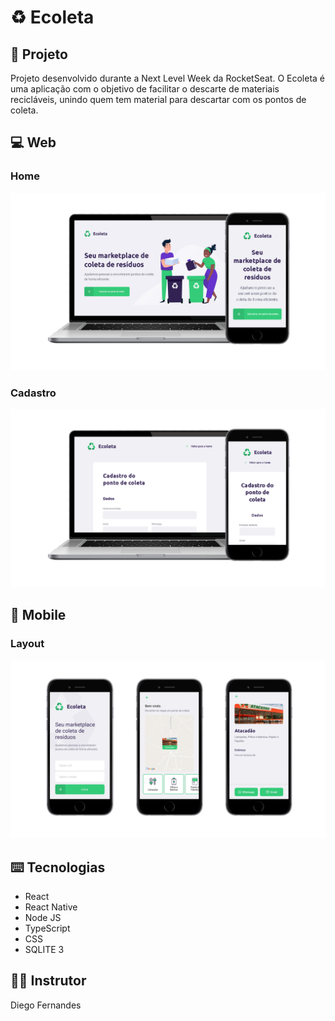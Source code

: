 # :recycle: Ecoleta

## :rocket: Projeto
Projeto desenvolvido durante a Next Level Week da RocketSeat. O Ecoleta é uma aplicação com o objetivo de facilitar o descarte de materiais recicláveis, unindo quem tem material para descartar com os pontos de coleta.

## :computer: Web

  ### Home 
  ![Print da tela inicial](images/nlw-print-web.png?raw=true "Print do layout web")
  
  ### Cadastro 
  ![Print da tela inicial](images/nlw-print-web-cadastro.png?raw=true "Print do layout web")
  
## :iphone: Mobile

  ### Layout 
  ![Print da tela inicial](images/nlw-print-mobile.png?raw=true "Print do layout web")
  

## ⌨️ Tecnologias
- React
- React Native
- Node JS
- TypeScript
- CSS
- SQLITE 3

## 👨‍🏫 Instrutor 

Diego Fernandes
